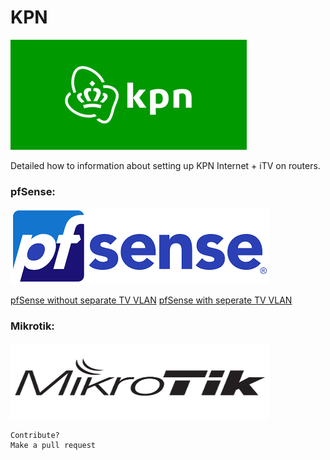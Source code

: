 # KPN
![KPN](images/home/logo-kpn.png)

Detailed how to information about setting up KPN Internet + iTV on routers.


### pfSense:
![pfSense](images/home/logo-pfsense.png)

[pfSense without separate TV VLAN](/pfSense-without-vlan.md)
[pfSense with seperate TV VLAN](/pfSense-with-vlan.md)


### Mikrotik:
<img src="images/home/logo-mikrotik.jpg" width="414" height="122" />













```
Contribute?
Make a pull request
```


